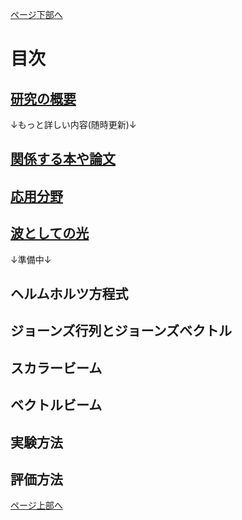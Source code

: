 <!-- $$
\begin{aligned}
\begin{bmatrix}

\end{bmatrix}
\end{aligned}
$$ -->

<!-- <p align="center">
<img src="https://github.com/sk0ik/Vector_Beam/blob/main/Gif/x_linear_polarization.png" alt="サンプル画像" width="300">
</p> -->

<!-- | ![GIF1](https://github.com/sk0ik/Vector_Beam/blob/main/GIF/x_pol_normal-ezgif.com-crop.gif) | ![GIF2](https://github.com/sk0ik/Vector_Beam/blob/main/GIF/x_polarization_amp-ezgif.com-crop.gif) | ![GIF3](https://github.com/sk0ik/Vector_Beam/blob/main/GIF/x_polarization_freq-ezgif.com-crop.gif) |
|:---:|:---:|:---:|
| GIF1 Caption | GIF2 Caption | GIF3 Caption | -->

<!-- | ![GIF1](https://github.com/sk0ik/Vector_Beam/blob/main/GIF/x_pol_normal-ezgif.com-crop.gif)|
|:---:|
| GIF1 Caption | -->

[ページ下部へ](#under)
<a id="top"></a>

# 目次

## [研究の概要](https://github.com/sk0ik/Vector_Beam/blob/main/File/000.Summary.md)

↓もっと詳しい内容(随時更新)↓

## [関係する本や論文](https://github.com/sk0ik/Vector_Beam/blob/main/File/001.Papers.md)

## [応用分野](https://github.com/sk0ik/Vector_Beam/blob/main/File/002.Application.md)

## [波としての光](https://github.com/sk0ik/Vector_Beam/blob/main/File/003.Introduction.md)

↓準備中↓

## ヘルムホルツ方程式

<!-- ## [ヘルムホルツ方程式](https://github.com/sk0ik/Vector_Beam/blob/main/File/004.Helmholtz_Equation.md) -->

## ジョーンズ行列とジョーンズベクトル

<!-- ## [ジョーンズベクトルとジョーンズ行列](https://github.com/sk0ik/Vector_Beam/blob/main/File/005.Jones_Vector_Jones_Matrix.md) -->

## スカラービーム

<!-- ## [スカラービーム](https://github.com/sk0ik/Vector_Beam/blob/main/File/006.Scalar_Beam.md) -->

## ベクトルビーム

<!-- ## [ベクトルビーム](https://github.com/sk0ik/Vector_Beam/blob/main/File/007.Vector_Beam.md) -->

## 実験方法

<!-- ## [実験方法](https://github.com/sk0ik/Vector_Beam/blob/main/File/008.Experiment.md) -->

## 評価方法

<!-- ## [評価方法](https://github.com/sk0ik/Vector_Beam/blob/main/File/009.Evaluation.md) -->

<!-- 1.  [機械学習](https://github.com/sk0ik/Vector_Beam/blob/main/File/013Machine_Learning.md)

1.  [メモ](https://github.com/sk0ik/Vector_Beam/blob/main/File/999.Draft.md) -->

<a id="under"></a>

[ページ上部へ](#top)

